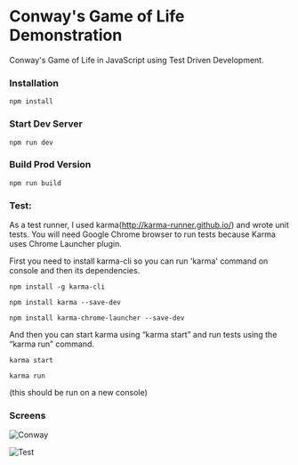# Conway's Game of Life Demonstration

Conway's Game of Life in JavaScript using Test Driven Development.


### Installation

```
npm install
```

### Start Dev Server

```
npm run dev
```

### Build Prod Version

```
npm run build
```

### Test:


As a test runner, I used karma(http://karma-runner.github.io/) and wrote unit tests. You will need Google Chrome browser to run tests because Karma uses Chrome Launcher plugin.

First you need to install karma-cli so you can run 'karma' command on console and then its dependencies.


```
npm install -g karma-cli

npm install karma --save-dev

npm install karma-chrome-launcher --save-dev

```

And then you can start karma using “karma start” and run tests using the “karma run” command.

```
karma start
```

```
karma run
```
(this should be run on a new console)


### Screens

![Conway](https://github.com/vmarinov2013/conway/run.png)

![Test](https://github.com/vmarinov2013/conway/test1.png)
